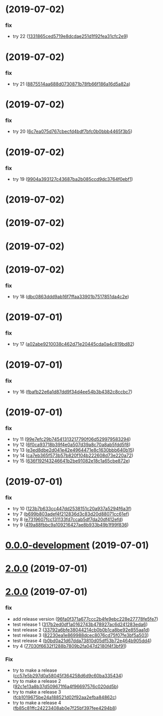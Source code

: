#  (2019-07-02)


### fix

* try 22 ([1331865ced5719e8dcdae251d1f92fea31cfc2e9](https://github.com/miha1/prestashop-ee/commit/1331865ced5719e8dcdae251d1f92fea31cfc2e9))

#  (2019-07-02)


### fix

* try 21 ([8875514aa688d0730871b78fb66f186a16d5a82a](https://github.com/miha1/prestashop-ee/commit/8875514aa688d0730871b78fb66f186a16d5a82a))

#  (2019-07-02)


### fix

* try 20 ([6c7ea075d767cbecfd4bdf7bfc0b0bbb4465f3b5](https://github.com/miha1/prestashop-ee/commit/6c7ea075d767cbecfd4bdf7bfc0b0bbb4465f3b5))

#  (2019-07-02)


### fix

* try 19 ([9904a393127c43687ba2b085ccd9dc3764f0ebf1](https://github.com/miha1/prestashop-ee/commit/9904a393127c43687ba2b085ccd9dc3764f0ebf1))

#  (2019-07-02)

#  (2019-07-02)

#  (2019-07-02)

#  (2019-07-02)


### fix

* try 18 ([dbc0863ddd9ab16f7ffaa33901b7517851da4c2e](https://github.com/miha1/prestashop-ee/commit/dbc0863ddd9ab16f7ffaa33901b7517851da4c2e))

#  (2019-07-01)


### fix

* try 17 ([a02abe9210038c462d71e20445cda0a4c819bd82](https://github.com/miha1/prestashop-ee/commit/a02abe9210038c462d71e20445cda0a4c819bd82))

#  (2019-07-01)


### fix

* try 16 ([fbafb22e6a1d87dd9f34d4ee54b3b4382c8ccbc7](https://github.com/miha1/prestashop-ee/commit/fbafb22e6a1d87dd9f34d4ee54b3b4382c8ccbc7))

#  (2019-07-01)


### fix

* try 11 ([99e7efc29b74541313217790f06d529979583294](https://github.com/miha1/prestashop-ee/commit/99e7efc29b74541313217790f06d529979583294))
* try 12 ([6f0ca93718b39f4e0a507d39a8c70a8ab5fdd5f8](https://github.com/miha1/prestashop-ee/commit/6f0ca93718b39f4e0a507d39a8c70a8ab5fdd5f8))
* try 13 ([e3ed8dbe2d041e42e4964471e8c1630bbb640b15](https://github.com/miha1/prestashop-ee/commit/e3ed8dbe2d041e42e4964471e8c1630bbb640b15))
* try 14 ([ca7eb365f573b57b820f104b222608d73e220a72](https://github.com/miha1/prestashop-ee/commit/ca7eb365f573b57b820f104b222608d73e220a72))
* try 15 ([636f192f43246641b2be91082e18c1a65cbe872e](https://github.com/miha1/prestashop-ee/commit/636f192f43246641b2be91082e18c1a65cbe872e))

#  (2019-07-01)


### fix

* try 10 ([123b7b633cc447dd2538151c20a937a5294f6a3f](https://github.com/miha1/prestashop-ee/commit/123b7b633cc447dd2538151c20a937a5294f6a3f))
* try 7 ([b699b803adef4f212836d3c83d20d88071cc61ef](https://github.com/miha1/prestashop-ee/commit/b699b803adef4f212836d3c83d20d88071cc61ef))
* try 8 ([e7319607fcc131133fd7ccab5df7da20df412efd](https://github.com/miha1/prestashop-ee/commit/e7319607fcc131133fd7ccab5df7da20df412efd))
* try 9 ([419a88fbbc9a109216427ae8b933b49b1f99f836](https://github.com/miha1/prestashop-ee/commit/419a88fbbc9a109216427ae8b933b49b1f99f836))

# [0.0.0-development](https://github.com/miha1/prestashop-ee/compare/1.3.7...0.0.0-development) (2019-07-01)

# [2.0.0](https://github.com/miha1/release-it-prestashop/compare/1.3.6...2.0.0) (2019-07-01)

# [2.0.0](https://github.com/miha1/release-it-prestashop/compare/1.3.5...2.0.0) (2019-07-01)


### fix

* add release version ([96fa0f371a677ccc2b4fe9ebc228e27778fe5fe7](https://github.com/miha1/release-it-prestashop/commit/96fa0f371a677ccc2b4fe9ebc228e27778fe5fe7))
* test release 1 ([317b2ed0df1a0162743b478927ac6d241283eda6](https://github.com/miha1/release-it-prestashop/commit/317b2ed0df1a0162743b478927ac6d241283eda6))
* test release 2 ([33792a6bfe38044214cb0b0b1ca8be92e855aa1d](https://github.com/miha1/release-it-prestashop/commit/33792a6bfe38044214cb0b0b1ca8be92e855aa1d))
* test release 3 ([82230ea1e869988dcec8076cd75f07fe3bf5a503](https://github.com/miha1/release-it-prestashop/commit/82230ea1e869988dcec8076cd75f07fe3bf5a503))
* test release 4 ([b0bd0a21d67dda73810d05df53b72e464b905dd4](https://github.com/miha1/release-it-prestashop/commit/b0bd0a21d67dda73810d05df53b72e464b905dd4))
* try 4 ([77030f6632f1288b7809b2fa047d2180f4f3bf91](https://github.com/miha1/release-it-prestashop/commit/77030f6632f1288b7809b2fa047d2180f4f3bf91))

### Fix

* try to make a release ([cc57e5b297d0a58045f364258d6d9c60ba335434](https://github.com/miha1/release-it-prestashop/commit/cc57e5b297d0a58045f364258d6d9c60ba335434))
* try to make a release 2 ([92c1e13a8b37d509671f6a4f96697576c020dd5b](https://github.com/miha1/release-it-prestashop/commit/92c1e13a8b37d509671f6a4f96697576c020dd5b))
* try to make a release 3 ([fcb1019675be24a188521d02f92aa2efba84862c](https://github.com/miha1/release-it-prestashop/commit/fcb1019675be24a188521d02f92aa2efba84862c))
* try to make a release 4 ([fb85c81ffc24223408ab0e7f25bf397fee4294b8](https://github.com/miha1/release-it-prestashop/commit/fb85c81ffc24223408ab0e7f25bf397fee4294b8))

